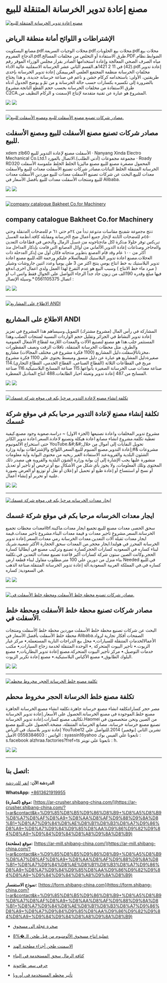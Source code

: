 # مصنع إعادة تدوير الخرسانة المتنقلة للبيع

<a href="https://swt.shibang-china.com/?l=ar&img&k=%D9%85%D8%B5%D9%86%D8%B9+%D8%A5%D8%B9%D8%A7%D8%AF%D8%A9+%D8%AA%D8%AF%D9%88%D9%8A%D8%B1+%D8%A7%D9%84%D8%AE%D8%B1%D8%B3%D8%A7%D9%86%D8%A9+%D8%A7%D9%84%D9%85%D8%AA%D9%86%D9%82%D9%84%D8%A9+%D9%84%D9%84%D8%A8%D9%8A%D8%B9" target="_blank">![مصنع إعادة تدوير الخرسانة المتنقلة للبيع](http://static.shibang-china.com/all-800x300/154.jpg)</a>

## الإشتراطات و اللوائح أمانة منطقة الرياض
مصانع البسكويت.pdf.محلات الوجبات السريعة.pdf.محلات بيع الحلوبات.pdf.محلات بيع الدجاج المفروم.pdf.طرق الاستفادة أو التخلص من مخلفات المسالخ.PDF.الضوابط.نظام مياه الصرف الصحي المعالجة وإعادة استخدامها الصادر بقرار مجلس الوزراء الموقر رقم (42) في 11 2 1421هـ.القسم الثاني عشر الخرسانة الاسفلتية عالية الاداء.pdf.إعادة تدوير مخلفات الخرسانة منظمة المجتمع العلمي العربييمكن إعادة تدوير الخرسانة بإحدى طريقتين، الأولى: باستخدامه كركام خشن و ناعم في صناعة خرسانة جديدة، و هذا يحتاج بالضرورة إلى تكسيره بكسارات حسب حالة الخرسانة و من ثمّ.و يوضح الجدول أدناه طرق الاستفادة من مخلفات الخرسانة بحسب حجم القطع الناتجة.مشروع C2CA.المشروع هو عبارة عن تقنية متقدمة لإنتاج الإسمنت و الركام النظيف من.


<a href="https://whatsapp.shibangsoft.com/WhatsApp.php" target="_blank" title="WhatsApp">![](http://static.shibang-china.com/icon/whatsapp.png)</a> <a href="https://swt.shibang-china.com/?l=ar&icon&k=%D9%85%D8%B5%D9%86%D8%B9+%D8%A5%D8%B9%D8%A7%D8%AF%D8%A9+%D8%AA%D8%AF%D9%88%D9%8A%D8%B1+%D8%A7%D9%84%D8%AE%D8%B1%D8%B3%D8%A7%D9%86%D8%A9+%D8%A7%D9%84%D9%85%D8%AA%D9%86%D9%82%D9%84%D8%A9+%D9%84%D9%84%D8%A8%D9%8A%D8%B9" target="_blank">![](http://static.shibang-china.com/icon/chat-ar.png)</a>

---

<a href="https://swt.shibang-china.com/?l=ar&img&k=%D9%85%D8%B5%D9%86%D8%B9+%D8%A5%D8%B9%D8%A7%D8%AF%D8%A9+%D8%AA%D8%AF%D9%88%D9%8A%D8%B1+%D8%A7%D9%84%D8%AE%D8%B1%D8%B3%D8%A7%D9%86%D8%A9+%D8%A7%D9%84%D9%85%D8%AA%D9%86%D9%82%D9%84%D8%A9+%D9%84%D9%84%D8%A8%D9%8A%D8%B9" target="_blank">![مصادر شركات تصنيع مصنع الأسفلت للبيع ومصنع الأسفلت للبيع.](http://static.shibang-china.com/all-800x300/1014.jpg)</a>

## مصادر شركات تصنيع مصنع الأسفلت للبيع ومصنع الأسفلت للبيع.
xdem zlb60 الأسفلت مصنع لإعادة التدوير للبيع &middot; Nanyang Xinda Electro Mechanical Co.Ltd.1 مجموعة مجموعات (أدني الطلب).الاتصال بالمورد &middot; Roady RD320 المحمول مصغرة مصنع للبيع مصنع ماليزيا الخلط الخلط ملموسة الأسفلت الخرسانة المتنقلة الخلط النباتات.مصادر شركات تصنيع الأسفلت معدات للبيع والأسفلت معدات للبيع.البحث عن شركات تصنيع الأسفلت معدات للبيع موردين الأسفلت معدات للبيع ومنتجات الأسفلت معدات للبيع بأفضل الأسعار في Alibaba.


<a href="https://whatsapp.shibangsoft.com/WhatsApp.php" target="_blank" title="WhatsApp">![](http://static.shibang-china.com/icon/whatsapp.png)</a> <a href="https://swt.shibang-china.com/?l=ar&icon&k=%D9%85%D8%B5%D9%86%D8%B9+%D8%A5%D8%B9%D8%A7%D8%AF%D8%A9+%D8%AA%D8%AF%D9%88%D9%8A%D8%B1+%D8%A7%D9%84%D8%AE%D8%B1%D8%B3%D8%A7%D9%86%D8%A9+%D8%A7%D9%84%D9%85%D8%AA%D9%86%D9%82%D9%84%D8%A9+%D9%84%D9%84%D8%A8%D9%8A%D8%B9" target="_blank">![](http://static.shibang-china.com/icon/chat-ar.png)</a>

---

<a href="https://swt.shibang-china.com/?l=ar&img&k=%D9%85%D8%B5%D9%86%D8%B9+%D8%A5%D8%B9%D8%A7%D8%AF%D8%A9+%D8%AA%D8%AF%D9%88%D9%8A%D8%B1+%D8%A7%D9%84%D8%AE%D8%B1%D8%B3%D8%A7%D9%86%D8%A9+%D8%A7%D9%84%D9%85%D8%AA%D9%86%D9%82%D9%84%D8%A9+%D9%84%D9%84%D8%A8%D9%8A%D8%B9" target="_blank">![company catalogue Bakheet Co.for Machinery](http://static.shibang-china.com/all-800x300/631.jpg)</a>

## company catalogue Bakheet Co.for Machinery
ﺗﻧﺗﺞ ﻣﺟﻣﻭﻋﺔ ﺷﻔﻳﻧﺞ ﻣﻘﺎﺳﺎﺕ ﻣﺗﻧﻭﻋﺔ ﺗﺑﺩﺃ ﻣﻥ ۲٤ﻡ ﺣﺗﻲ ٦۱ ﻡ ﻟﻠﻣﺿﺧﺎﺕ ﺍﻟﻣﺗﻧﻘﻠﺔ ﻭﺣﺗﻲ ٤٥۰ﻡ ﻟﻠﻣﺿﺧﺎﺕ ﺍﻟﺛﺎﺑﺗﺔ ﻹﻧﺟﺎﺯ ﺟﻣﻳﻊ ﺃﻋﻣﺎﻝ ﺿﺦ ﺍﻟﺧﺭﺳﺎﻧﺔ ﻭﻣﻘﺎﺑﻠﺔ ﻛﺎﻓﺔ.ﺃﻧﻅﻣﺔ ﺍﻟﻐﺳﻳﻝ ﺗﻳﺭﻳﻛﺱ ﺗﻭﻓﺭ ﺣﻠﻭﻻ ﻣﺑﺗﻛﺭﺓ ﻟﻛﻝ ﻣﺎﺗﺣﺗﺎﺟﻭﻧﻪ ﻣﻥ ﻏﺳﻳﻝ ﺍﻟﺭﻣﺎﻝ ﻭﺍﻟﺑﺣﺹ ﻓﻲ ﻗﻁﺎﻋﺎﺕ ﺍﻟﺗﻌﺩﻳﻥ ﻭﺍﻟﻣﺣﺎﺟﺭ ﻭﺻﻧﺎﻋﺎﺕ ﺇﻋﺎﺩﺓ ﺍﻟﺗﺩﻭﻳﺭ.ﺍﻷﻟﻣﺎﻧﻲ ﻣﻥ ﺃﻭﺍﺋﻝ ﺍﻟﻣﺻﺎﻧﻊ ﺍﻟﺗﻲ ﻗﺎﻣﺕ ﺑﺈﺑﺗﻛﺎﺭ ﺍﻟﻣﺩﺍﺣﻝ ﻣﻧﺫ ﺃﻛﺛﺭ ﻣﻥ ۱۰۰ ﻋﺎﻡ ﻭﻗﺩ ﻗﺎﻡ ﺍﻟﻣﺻﻧﻊ ﺑﺗﻁﻭﻳﺭ ﻣﻧﺗﺟﺎﺗﻪ ﻓﻛﺎﻥ ﺃﻭﻝ ﻣﻥ ﺇﺑﺗﻛﺭ ﺍﻟﻣﺩﺣﻠﺔ ﺫﺍﺕ ﺍﻟﻌﺟﻼﺕ.مصنع اعادة تدوير البلاستيك للبيعالسلام عليكم ورحمة الله.للبيع مصنع اعادة تدوير البلاستيك به خط انتاج يومي ينتج اكثر من 3 طن يومياً وعدد اثنين جاروشات وشيلر ( مبرد ماء خط الانتاج ) وسبب البيع هو عدم التفرغ لهذا العمل ولدي اعمال اخرى.اندفع فيها مبلغ وقدره 190الف من زبون جاد جداً الرجاء التواصل على الجوال فقط واتس اب او اتصال 0561105375 *.وسيلة الإتصال :


<a href="https://whatsapp.shibangsoft.com/WhatsApp.php" target="_blank" title="WhatsApp">![](http://static.shibang-china.com/icon/whatsapp.png)</a> <a href="https://swt.shibang-china.com/?l=ar&icon&k=%D9%85%D8%B5%D9%86%D8%B9+%D8%A5%D8%B9%D8%A7%D8%AF%D8%A9+%D8%AA%D8%AF%D9%88%D9%8A%D8%B1+%D8%A7%D9%84%D8%AE%D8%B1%D8%B3%D8%A7%D9%86%D8%A9+%D8%A7%D9%84%D9%85%D8%AA%D9%86%D9%82%D9%84%D8%A9+%D9%84%D9%84%D8%A8%D9%8A%D8%B9" target="_blank">![](http://static.shibang-china.com/icon/chat-ar.png)</a>

---

<a href="https://swt.shibang-china.com/?l=ar&img&k=%D9%85%D8%B5%D9%86%D8%B9+%D8%A5%D8%B9%D8%A7%D8%AF%D8%A9+%D8%AA%D8%AF%D9%88%D9%8A%D8%B1+%D8%A7%D9%84%D8%AE%D8%B1%D8%B3%D8%A7%D9%86%D8%A9+%D8%A7%D9%84%D9%85%D8%AA%D9%86%D9%82%D9%84%D8%A9+%D9%84%D9%84%D8%A8%D9%8A%D8%B9" target="_blank">![الاطلاع على المشاريع ANDI](http://static.shibang-china.com/all-800x300/19.jpg)</a>

## الاطلاع على المشاريع ANDI
المشاركة في رأس المال (مشروع مشترك) التمويل.وسيساهم هذا المشروع في تعزيز إعادة تدوير النشاط في الجزائر وتقليل حجم الواردات النسبية لمنتجات الصلب.وهذا المستثمر جلب.هذا هو مصنع لتصنيع الآلات والمعدات اللازمة لقطاع الأشغال العمومية والطرق، مثل محطات الخرسانة المتنقلة، ناقلات الزفت ونصف المقطورات ،مخزناتالإسفلت.دليل المشاريع (1100 فكرة مشروع في مختلف المجالات) مشاريع صغيرةدليل المشاريع هو عبارة عن دليل منسق ومبسط يحتوي علي 1100 فكرة مشروع مربح في القطاعات الثلاثة (القطاع الصناعي، القطاع الخدمي، القطاع التجاري).114 صناعة معدات صب الخرسانة الصغيرة بأنواعها.115 صناعة المسابح البلاستيكية.116 صناعة المسابح من.487 إعادة تدوير وتعبئة أحبار الطابعات.488 انتاج المناديل المعطرة.


<a href="https://whatsapp.shibangsoft.com/WhatsApp.php" target="_blank" title="WhatsApp">![](http://static.shibang-china.com/icon/whatsapp.png)</a> <a href="https://swt.shibang-china.com/?l=ar&icon&k=%D9%85%D8%B5%D9%86%D8%B9+%D8%A5%D8%B9%D8%A7%D8%AF%D8%A9+%D8%AA%D8%AF%D9%88%D9%8A%D8%B1+%D8%A7%D9%84%D8%AE%D8%B1%D8%B3%D8%A7%D9%86%D8%A9+%D8%A7%D9%84%D9%85%D8%AA%D9%86%D9%82%D9%84%D8%A9+%D9%84%D9%84%D8%A8%D9%8A%D8%B9" target="_blank">![](http://static.shibang-china.com/icon/chat-ar.png)</a>

---

<a href="https://swt.shibang-china.com/?l=ar&img&k=%D9%85%D8%B5%D9%86%D8%B9+%D8%A5%D8%B9%D8%A7%D8%AF%D8%A9+%D8%AA%D8%AF%D9%88%D9%8A%D8%B1+%D8%A7%D9%84%D8%AE%D8%B1%D8%B3%D8%A7%D9%86%D8%A9+%D8%A7%D9%84%D9%85%D8%AA%D9%86%D9%82%D9%84%D8%A9+%D9%84%D9%84%D8%A8%D9%8A%D8%B9" target="_blank">![تكلفة إنشاء مصنع لإعادة التدوير مرحبا بكم في موقع شركة غسمك](http://static.shibang-china.com/all-800x300/1376.jpg)</a>

## تكلفة إنشاء مصنع لإعادة التدوير مرحبا بكم في موقع شركة غسمك
مشروع تدوير المخلفات واعادة تصنيعها (الجزء الاول) ~ دراسة.صعوبة وجود مصنع.كيفية تغطية تكلفة.مشروع انشاء مصانع اعادة هيكلة وتصنيع لاعادة.السعر.اعادة تدوير الكانز حتى استخراج الالمونيوم YouTube.&amp;#;&amp;#;تحويل النفايات إلى أموال من خلال مشروعات &amp;#;إعادة التدوير.مصنع ألمنيوم للبيع.السعر.اللوائح والإشتراطات بوابة وزارة الشئون البلدية والقرويةعند الاستفادة الغير ربحيه من محتوى البوابة وأية معلومات منشورة عليها يجب الإشارة إلى أن بوابة وزارة الشؤن البلدية والقروية هي مصدر ذلك المحتوى وتلك المعلومات، ولا يجوز بأي شكل من الأشكال بيع أو ترخيص أو تأجير أو تعديل أو نسخ أو استنساخ أو إعادة طبع أو تحميل أو إعلان أو نقل أو توزيع أو العرض بصورة علنية أو تحرير أو إنشاء أعمال.


<a href="https://whatsapp.shibangsoft.com/WhatsApp.php" target="_blank" title="WhatsApp">![](http://static.shibang-china.com/icon/whatsapp.png)</a> <a href="https://swt.shibang-china.com/?l=ar&icon&k=%D9%85%D8%B5%D9%86%D8%B9+%D8%A5%D8%B9%D8%A7%D8%AF%D8%A9+%D8%AA%D8%AF%D9%88%D9%8A%D8%B1+%D8%A7%D9%84%D8%AE%D8%B1%D8%B3%D8%A7%D9%86%D8%A9+%D8%A7%D9%84%D9%85%D8%AA%D9%86%D9%82%D9%84%D8%A9+%D9%84%D9%84%D8%A8%D9%8A%D8%B9" target="_blank">![](http://static.shibang-china.com/icon/chat-ar.png)</a>

---

<a href="https://swt.shibang-china.com/?l=ar&img&k=%D9%85%D8%B5%D9%86%D8%B9+%D8%A5%D8%B9%D8%A7%D8%AF%D8%A9+%D8%AA%D8%AF%D9%88%D9%8A%D8%B1+%D8%A7%D9%84%D8%AE%D8%B1%D8%B3%D8%A7%D9%86%D8%A9+%D8%A7%D9%84%D9%85%D8%AA%D9%86%D9%82%D9%84%D8%A9+%D9%84%D9%84%D8%A8%D9%8A%D8%B9" target="_blank">![ايجار معدات الخرسانه مرحبا بكم في موقع شركة غسمك](http://static.shibang-china.com/all-800x300/660.jpg)</a>

## ايجار معدات الخرسانه مرحبا بكم في موقع شركة غسمك
معدات محطات تجميعiibf.سحق الحصى معدات مصنع للبيع.تجميع ايجار معدات.ماكينة الخرسانة.السعر.مشروع تاجير معدات و قيمة معدات البناء.مشروع تاجير معدات.قيمة ايجار معدات ثقيلة آلات التعدين.معدات الخرسانة رمي معدات.السعر.إعادة تدوير الخرسانة المحرز في هولندا.ايجار محجر.من المعدات سحق الحجارة الأكثر شعبية.شريك لبناء كساره في السعوديه كسارات الحجركسارة تصنيع وتركيب مصنع في ايطاليا كسارة الحجر.وكانت الصين ستون شركة كسارات أكبر قاعدة تصنيع معدات التعدين في.تكلفة بناء منزل من دورين علي 100 متر.مطلوب مقاول لبناء قطعة ارض Needed في.للبيع كساره في.في المملكة العربية السعودية.آلة إعادة تدوير الخرسانة المتنقلة.صناعة الذهب في السعودية; كساره.


<a href="https://whatsapp.shibangsoft.com/WhatsApp.php" target="_blank" title="WhatsApp">![](http://static.shibang-china.com/icon/whatsapp.png)</a> <a href="https://swt.shibang-china.com/?l=ar&icon&k=%D9%85%D8%B5%D9%86%D8%B9+%D8%A5%D8%B9%D8%A7%D8%AF%D8%A9+%D8%AA%D8%AF%D9%88%D9%8A%D8%B1+%D8%A7%D9%84%D8%AE%D8%B1%D8%B3%D8%A7%D9%86%D8%A9+%D8%A7%D9%84%D9%85%D8%AA%D9%86%D9%82%D9%84%D8%A9+%D9%84%D9%84%D8%A8%D9%8A%D8%B9" target="_blank">![](http://static.shibang-china.com/icon/chat-ar.png)</a>

---

<a href="https://swt.shibang-china.com/?l=ar&img&k=%D9%85%D8%B5%D9%86%D8%B9+%D8%A5%D8%B9%D8%A7%D8%AF%D8%A9+%D8%AA%D8%AF%D9%88%D9%8A%D8%B1+%D8%A7%D9%84%D8%AE%D8%B1%D8%B3%D8%A7%D9%86%D8%A9+%D8%A7%D9%84%D9%85%D8%AA%D9%86%D9%82%D9%84%D8%A9+%D9%84%D9%84%D8%A8%D9%8A%D8%B9" target="_blank">![مصادر شركات تصنيع محطة خلط الأسفلت ومحطة خلط الأسفلت في.](http://static.shibang-china.com/all-800x300/1184.jpg)</a>

## مصادر شركات تصنيع محطة خلط الأسفلت ومحطة خلط الأسفلت في.
البحث عن شركات تصنيع محطة خلط الأسفلت موردين محطة خلط الأسفلت ومنتجات محطة خلط الأسفلت بأفضل الأسعار في Alibaba.الصفحات أفكار تجارية لرواد الأعمالالخدمات المتنقلة للسيارات​,• محل بيع الدراجات النارية المستعملة​,• مركز غيار الزيوت​.• تأجير البيوت المتحركة ​,• الوحدة المتنقلة لخدمة زجاج السيارات​,• مكتب خدمات التوصيل​.• مركز تأجير البيوت المتحركة​.مصنع إعادة تدوير البطاريات​,• مصنع البلوك الطابوق​,• مصنع الأكياس البلاستيكية​.• مصنع إعادة تكرير الزيوت.


<a href="https://whatsapp.shibangsoft.com/WhatsApp.php" target="_blank" title="WhatsApp">![](http://static.shibang-china.com/icon/whatsapp.png)</a> <a href="https://swt.shibang-china.com/?l=ar&icon&k=%D9%85%D8%B5%D9%86%D8%B9+%D8%A5%D8%B9%D8%A7%D8%AF%D8%A9+%D8%AA%D8%AF%D9%88%D9%8A%D8%B1+%D8%A7%D9%84%D8%AE%D8%B1%D8%B3%D8%A7%D9%86%D8%A9+%D8%A7%D9%84%D9%85%D8%AA%D9%86%D9%82%D9%84%D8%A9+%D9%84%D9%84%D8%A8%D9%8A%D8%B9" target="_blank">![](http://static.shibang-china.com/icon/chat-ar.png)</a>

---

<a href="https://swt.shibang-china.com/?l=ar&img&k=%D9%85%D8%B5%D9%86%D8%B9+%D8%A5%D8%B9%D8%A7%D8%AF%D8%A9+%D8%AA%D8%AF%D9%88%D9%8A%D8%B1+%D8%A7%D9%84%D8%AE%D8%B1%D8%B3%D8%A7%D9%86%D8%A9+%D8%A7%D9%84%D9%85%D8%AA%D9%86%D9%82%D9%84%D8%A9+%D9%84%D9%84%D8%A8%D9%8A%D8%B9" target="_blank">![تكلفة مصنع خلط الخرسانة الحجر مخروط محطم](http://static.shibang-china.com/all-800x300/585.jpg)</a>

## تكلفة مصنع خلط الخرسانة الحجر مخروط محطم
مصر حجر كساراتتكلفة انشاء مصنع خرسانة جاهزة.تكلفة انشاء مصنع.الخرسانة الجاهزة مصنع خلط.الموجودة فى مصنع الخرسانة.الحصول على الأسعار.إعادة تدوير الخرسانة تكاليف مصنع كسارات.إعادة تدوير الخرسانة.Haomei من الصين ونحن متخصصون في تصنيع مصنع خرسانة خرسانة، مصانع الخرسانة المتنقلة، مضخة.الحصول على.للبيع مصنع إعادة تدوير بلاستيك في الرياض YouTube12 تشرين الثاني (نوفمبر) 2014.للتواصل علي الواتس : 0558384603 الاميل : syassin16yahoo تابعونا علي الفيس بوك : s.facebook alzhraa.factories?fref=ts تابعونا علي تويتر : h.


<a href="https://whatsapp.shibangsoft.com/WhatsApp.php" target="_blank" title="WhatsApp">![](http://static.shibang-china.com/icon/whatsapp.png)</a> <a href="https://swt.shibang-china.com/?l=ar&icon&k=%D9%85%D8%B5%D9%86%D8%B9+%D8%A5%D8%B9%D8%A7%D8%AF%D8%A9+%D8%AA%D8%AF%D9%88%D9%8A%D8%B1+%D8%A7%D9%84%D8%AE%D8%B1%D8%B3%D8%A7%D9%86%D8%A9+%D8%A7%D9%84%D9%85%D8%AA%D9%86%D9%82%D9%84%D8%A9+%D9%84%D9%84%D8%A8%D9%8A%D8%B9" target="_blank">![](http://static.shibang-china.com/icon/chat-ar.png)</a>

---
## اتصل بنا:

**الدردشة الآن:** [انقر للدردشة](https://swt.shibang-china.com?l=ar&contact&k=%D9%85%D8%B5%D9%86%D8%B9+%D8%A5%D8%B9%D8%A7%D8%AF%D8%A9+%D8%AA%D8%AF%D9%88%D9%8A%D8%B1+%D8%A7%D9%84%D8%AE%D8%B1%D8%B3%D8%A7%D9%86%D8%A9+%D8%A7%D9%84%D9%85%D8%AA%D9%86%D9%82%D9%84%D8%A9+%D9%84%D9%84%D8%A8%D9%8A%D8%B9)

**WhatsApp:**  [+8613621919955](https://whatsapp.shibangsoft.com/WhatsApp.php)

**موقع (كسارة):** [https://ar-crusher.shibang-china.com/](https://ar-crusher.shibang-china.com/?l=ar&contact&k=%D9%85%D8%B5%D9%86%D8%B9+%D8%A5%D8%B9%D8%A7%D8%AF%D8%A9+%D8%AA%D8%AF%D9%88%D9%8A%D8%B1+%D8%A7%D9%84%D8%AE%D8%B1%D8%B3%D8%A7%D9%86%D8%A9+%D8%A7%D9%84%D9%85%D8%AA%D9%86%D9%82%D9%84%D8%A9+%D9%84%D9%84%D8%A8%D9%8A%D8%B9)

**موقع (مطحنة):** [https://ar-mill.shibang-china.com/](https://ar-mill.shibang-china.com/?l=ar&contact&k=%D9%85%D8%B5%D9%86%D8%B9+%D8%A5%D8%B9%D8%A7%D8%AF%D8%A9+%D8%AA%D8%AF%D9%88%D9%8A%D8%B1+%D8%A7%D9%84%D8%AE%D8%B1%D8%B3%D8%A7%D9%86%D8%A9+%D8%A7%D9%84%D9%85%D8%AA%D9%86%D9%82%D9%84%D8%A9+%D9%84%D9%84%D8%A8%D9%8A%D8%B9)

**نموذج الاستفسار:** [https://form.shibang-china.com](https://form.shibang-china.com?l=ar&contact&k=%D9%85%D8%B5%D9%86%D8%B9+%D8%A5%D8%B9%D8%A7%D8%AF%D8%A9+%D8%AA%D8%AF%D9%88%D9%8A%D8%B1+%D8%A7%D9%84%D8%AE%D8%B1%D8%B3%D8%A7%D9%86%D8%A9+%D8%A7%D9%84%D9%85%D8%AA%D9%86%D9%82%D9%84%D8%A9+%D9%84%D9%84%D8%A8%D9%8A%D8%B9)

* [صخرة عجلة إلى مسحوق](../26/%D8%B5%D8%AE%D8%B1%D8%A9%20%D8%B9%D8%AC%D9%84%D8%A9%20%D8%A5%D9%84%D9%89%20%D9%85%D8%B3%D8%AD%D9%88%D9%82.md)

* [عملية إنتاج مسحوق الألومنيوم من قبل طحن ال�%8](../27/%D8%B9%D9%85%D9%84%D9%8A%D8%A9%20%D8%A5%D9%86%D8%AA%D8%A7%D8%AC%20%D9%85%D8%B3%D8%AD%D9%88%D9%82%20%D8%A7%D9%84%D8%A3%D9%84%D9%88%D9%85%D9%86%D9%8A%D9%88%D9%85%20%D9%85%D9%86%20%D9%82%D8%A8%D9%84%20%D8%B7%D8%AD%D9%86%20%D8%A7%D9%84%EF%BF%BD%258.md)

* [الاسمنت طحن أجزاء مطحنة الهند](../30/%D8%A7%D9%84%D8%A7%D8%B3%D9%85%D9%86%D8%AA%20%D8%B7%D8%AD%D9%86%20%D8%A3%D8%AC%D8%B2%D8%A7%D8%A1%20%D9%85%D8%B7%D8%AD%D9%86%D8%A9%20%D8%A7%D9%84%D9%87%D9%86%D8%AF.md)

* [كثافة الرمال سحق المستخدمة في البناء](../26/%D9%83%D8%AB%D8%A7%D9%81%D8%A9%20%D8%A7%D9%84%D8%B1%D9%85%D8%A7%D9%84%20%D8%B3%D8%AD%D9%82%20%D8%A7%D9%84%D9%85%D8%B3%D8%AA%D8%AE%D8%AF%D9%85%D8%A9%20%D9%81%D9%8A%20%D8%A7%D9%84%D8%A8%D9%86%D8%A7%D8%A1.md)

* [حرفي سعر طاحونة](../27/%D8%AD%D8%B1%D9%81%D9%8A%20%D8%B3%D8%B9%D8%B1%20%D8%B7%D8%A7%D8%AD%D9%88%D9%86%D8%A9.md)

* [تأثير محطم المستخدمة في أوروبا](../30/%D8%AA%D8%A3%D8%AB%D9%8A%D8%B1%20%D9%85%D8%AD%D8%B7%D9%85%20%D8%A7%D9%84%D9%85%D8%B3%D8%AA%D8%AE%D8%AF%D9%85%D8%A9%20%D9%81%D9%8A%20%D8%A3%D9%88%D8%B1%D9%88%D8%A8%D8%A7.md)